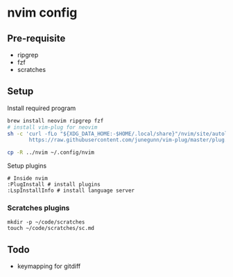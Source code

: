 # nvim config

## Pre-requisite
- ripgrep
- fzf
- scratches

## Setup
Install required program
```sh
brew install neovim ripgrep fzf
# install vim-plug for neovim
sh -c 'curl -fLo "${XDG_DATA_HOME:-$HOME/.local/share}"/nvim/site/autoload/plug.vim --create-dirs \
       https://raw.githubusercontent.com/junegunn/vim-plug/master/plug.vim'

cp -R ../nvim ~/.config/nvim
```
Setup plugins
```
# Inside nvim
:PlugInstall # install plugins
:LspInstallInfo # install language server
```

### Scratches plugins
```
mkdir -p ~/code/scratches
touch ~/code/scratches/sc.md
```

## Todo
- keymapping for gitdiff
